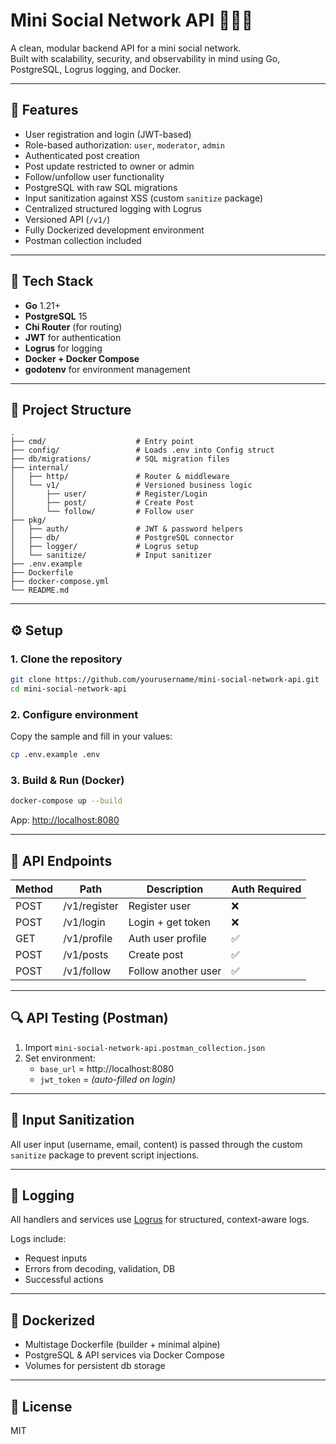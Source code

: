 
# Mini Social Network API 🧑‍🤝‍🧑

A clean, modular backend API for a mini social network.  
Built with scalability, security, and observability in mind using Go, PostgreSQL, Logrus logging, and Docker.

---

## 🚀 Features

- User registration and login (JWT-based)
- Role-based authorization: `user`, `moderator`, `admin`
- Authenticated post creation
- Post update restricted to owner or admin
- Follow/unfollow user functionality
- PostgreSQL with raw SQL migrations
- Input sanitization against XSS (custom `sanitize` package)
- Centralized structured logging with Logrus
- Versioned API (`/v1/`)
- Fully Dockerized development environment
- Postman collection included

---

## 🧱 Tech Stack

- **Go** 1.21+
- **PostgreSQL** 15
- **Chi Router** (for routing)
- **JWT** for authentication
- **Logrus** for logging
- **Docker + Docker Compose**
- **godotenv** for environment management

---

## 📁 Project Structure

```
.
├── cmd/                    # Entry point
├── config/                 # Loads .env into Config struct
├── db/migrations/          # SQL migration files
├── internal/
│   ├── http/               # Router & middleware
│   └── v1/                 # Versioned business logic
│       ├── user/           # Register/Login
│       ├── post/           # Create Post
│       └── follow/         # Follow user
├── pkg/
│   ├── auth/               # JWT & password helpers
│   ├── db/                 # PostgreSQL connector
│   ├── logger/             # Logrus setup
│   └── sanitize/           # Input sanitizer
├── .env.example
├── Dockerfile
├── docker-compose.yml
└── README.md
```

---

## ⚙️ Setup

### 1. Clone the repository

```bash
git clone https://github.com/yourusername/mini-social-network-api.git
cd mini-social-network-api
```

### 2. Configure environment

Copy the sample and fill in your values:

```bash
cp .env.example .env
```

### 3. Build & Run (Docker)

```bash
docker-compose up --build
```

App: [http://localhost:8080](http://localhost:8080)

---

## 🧪 API Endpoints

| Method | Path        | Description            | Auth Required |
|--------|-------------|------------------------|---------------|
| POST   | /v1/register | Register user          | ❌
| POST   | /v1/login    | Login + get token      | ❌
| GET    | /v1/profile  | Auth user profile      | ✅
| POST   | /v1/posts    | Create post            | ✅
| POST   | /v1/follow   | Follow another user    | ✅

---

## 🔍 API Testing (Postman)

1. Import `mini-social-network-api.postman_collection.json`
2. Set environment:
   - `base_url` = http://localhost:8080
   - `jwt_token` = *(auto-filled on login)*

---

## 🧼 Input Sanitization

All user input (username, email, content) is passed through the custom `sanitize` package to prevent script injections.

---

## 📜 Logging

All handlers and services use [Logrus](https://github.com/sirupsen/logrus) for structured, context-aware logs.

Logs include:
- Request inputs
- Errors from decoding, validation, DB
- Successful actions

---

## 🐳 Dockerized

- Multistage Dockerfile (builder + minimal alpine)
- PostgreSQL & API services via Docker Compose
- Volumes for persistent db storage

---

## 📄 License

MIT